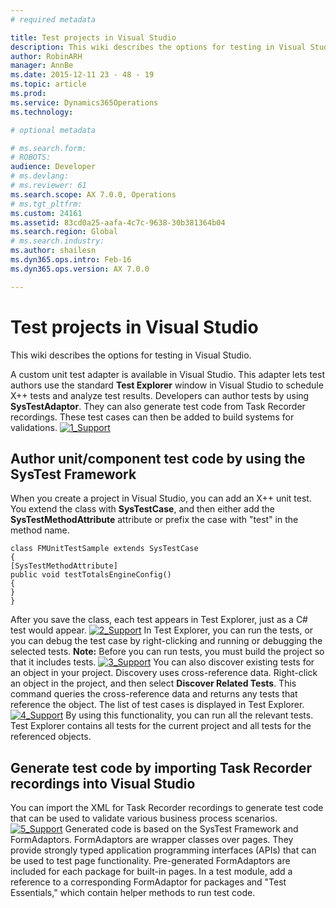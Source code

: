```yaml
---
# required metadata

title: Test projects in Visual Studio
description: This wiki describes the options for testing in Visual Studio.
author: RobinARH
manager: AnnBe
ms.date: 2015-12-11 23 - 48 - 19
ms.topic: article
ms.prod: 
ms.service: Dynamics365Operations
ms.technology: 

# optional metadata

# ms.search.form: 
# ROBOTS: 
audience: Developer
# ms.devlang: 
# ms.reviewer: 61
ms.search.scope: AX 7.0.0, Operations
# ms.tgt_pltfrm: 
ms.custom: 24161
ms.assetid: 83cd0a25-aafa-4c7c-9638-30b381364b04
ms.search.region: Global
# ms.search.industry: 
ms.author: shailesn
ms.dyn365.ops.intro: Feb-16
ms.dyn365.ops.version: AX 7.0.0

---
```


# Test projects in Visual Studio

This wiki describes the options for testing in Visual Studio.

A custom unit test adapter is available in Visual Studio. This adapter lets test authors use the standard **Test Explorer** window in Visual Studio to schedule X++ tests and analyze test results. Developers can author tests by using **SysTestAdaptor**. They can also generate test code from Task Recorder recordings. These test cases can then be added to build systems for validations. [![1\_Support](./media/1_support.png)](./media/1_support.png)

## Author unit/component test code by using the SysTest Framework
When you create a project in Visual Studio, you can add an X++ unit test. You extend the class with **SysTestCase**, and then either add the **SysTestMethodAttribute** attribute or prefix the case with "test" in the method name.

    class FMUnitTestSample extends SysTestCase
    {
    [SysTestMethodAttribute]
    public void testTotalsEngineConfig()
    {
    }
    }

After you save the class, each test appears in Test Explorer, just as a C\# test would appear. [![2\_Support](./media/2_support.png)](./media/2_support.png) In Test Explorer, you can run the tests, or you can debug the test case by right-clicking and running or debugging the selected tests. **Note:** Before you can run tests, you must build the project so that it includes tests. [![3\_Support](./media/3_support.png)](./media/3_support.png) You can also discover existing tests for an object in your project. Discovery uses cross-reference data. Right-click an object in the project, and then select **Discover Related Tests**. This command queries the cross-reference data and returns any tests that reference the object. The list of test cases is displayed in Test Explorer. [![4\_Support](./media/4_support.png)](./media/4_support.png) By using this functionality, you can run all the relevant tests. Test Explorer contains all tests for the current project and all tests for the referenced objects.

## Generate test code by importing Task Recorder recordings into Visual Studio
You can import the XML for Task Recorder recordings to generate test code that can be used to validate various business process scenarios. [![5\_Support](./media/5_support.png)](./media/5_support.png) Generated code is based on the SysTest Framework and FormAdaptors. FormAdaptors are wrapper classes over pages. They provide strongly typed application programming interfaces (APIs) that can be used to test page functionality. Pre-generated FormAdaptors are included for each package for built-in pages. In a test module, add a reference to a corresponding FormAdaptor for packages and "Test Essentials," which contain helper methods to run test code.

